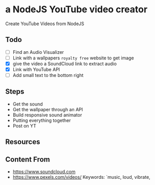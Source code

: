 # a NodeJS YouTube video creator

Create YouTube Videos from NodeJS

## Todo

* [ ] Find an Audio Visualizer
* [ ] Link with a wallpapers `royalty free` website to get image
* [x] give the video a SoundCloud link to extract audio
* [x] Link with YouTube API
* [ ] Add small text to the bottom right

## Steps

* Get the sound
* Get the wallpaper through an API
* Build responsive sound animator
* Putting everything together
* Post on YT

## Resources



## Content From

* <https://www.soundcloud.com>
* <https://www.pexels.com/videos/>                        Keywords: `music, loud, vibrate,